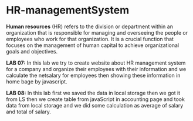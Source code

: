 # HR-managementSystem
**Human resources** (HR) refers to the division or department within an organization that is responsible for managing and overseeing the people or employees who work for that organization. It is a crucial function that focuses on the management of human capital to achieve organizational goals and objectives.

 **LAB 07:**
 In this lab we try  to create website about  HR management system for a company and organize their employees with their information
 and we calculate the netsalary for employees then showing these information in home bage by javascript.

 **LAB 08:**
 In this lab first we saved the data in local storage then we got it from LS then we create table from javaScript in accounting page  and took data from local storage and we  did some calculation as average of salary and total of salary.  